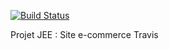 [![Build Status](https://travis-ci.com/HeyChef/Ecommerce.svg?branch=master)](https://travis-ci.com/HeyChef/Ecommerce)

Projet JEE : Site e-commerce
Travis
